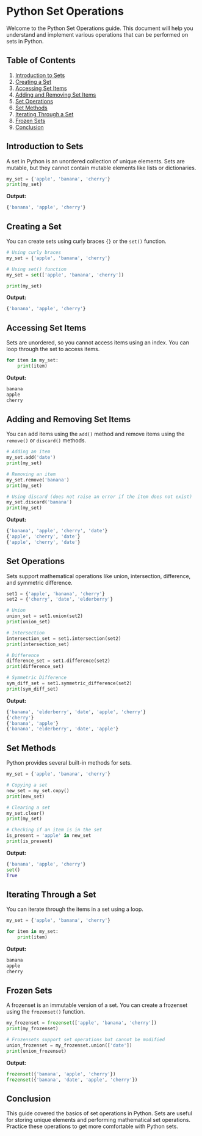 
# Python Set Operations

Welcome to the Python Set Operations guide. This document will help you understand and implement various operations that can be performed on sets in Python.

## Table of Contents

1. [Introduction to Sets](#introduction-to-sets)
2. [Creating a Set](#creating-a-set)
3. [Accessing Set Items](#accessing-set-items)
4. [Adding and Removing Set Items](#adding-and-removing-set-items)
5. [Set Operations](#set-operations)
6. [Set Methods](#set-methods)
7. [Iterating Through a Set](#iterating-through-a-set)
8. [Frozen Sets](#frozen-sets)
9. [Conclusion](#conclusion)

## Introduction to Sets

A set in Python is an unordered collection of unique elements. Sets are mutable, but they cannot contain mutable elements like lists or dictionaries.

```python
my_set = {'apple', 'banana', 'cherry'}
print(my_set)
```

**Output:**

```python
{'banana', 'apple', 'cherry'}
```

## Creating a Set

You can create sets using curly braces `{}` or the `set()` function.

```python
# Using curly braces
my_set = {'apple', 'banana', 'cherry'}

# Using set() function
my_set = set(['apple', 'banana', 'cherry'])

print(my_set)
```

**Output:**

```python
{'banana', 'apple', 'cherry'}
```

## Accessing Set Items

Sets are unordered, so you cannot access items using an index. You can loop through the set to access items.

```python
for item in my_set:
    print(item)
```

**Output:**

```python
banana
apple
cherry
```

## Adding and Removing Set Items

You can add items using the `add()` method and remove items using the `remove()` or `discard()` methods.

```python
# Adding an item
my_set.add('date')
print(my_set)

# Removing an item
my_set.remove('banana')
print(my_set)

# Using discard (does not raise an error if the item does not exist)
my_set.discard('banana')
print(my_set)
```

**Output:**

```python
{'banana', 'apple', 'cherry', 'date'}
{'apple', 'cherry', 'date'}
{'apple', 'cherry', 'date'}
```

## Set Operations

Sets support mathematical operations like union, intersection, difference, and symmetric difference.

```python
set1 = {'apple', 'banana', 'cherry'}
set2 = {'cherry', 'date', 'elderberry'}

# Union
union_set = set1.union(set2)
print(union_set)

# Intersection
intersection_set = set1.intersection(set2)
print(intersection_set)

# Difference
difference_set = set1.difference(set2)
print(difference_set)

# Symmetric Difference
sym_diff_set = set1.symmetric_difference(set2)
print(sym_diff_set)
```

**Output:**

```python
{'banana', 'elderberry', 'date', 'apple', 'cherry'}
{'cherry'}
{'banana', 'apple'}
{'banana', 'elderberry', 'date', 'apple'}
```

## Set Methods

Python provides several built-in methods for sets.

```python
my_set = {'apple', 'banana', 'cherry'}

# Copying a set
new_set = my_set.copy()
print(new_set)

# Clearing a set
my_set.clear()
print(my_set)

# Checking if an item is in the set
is_present = 'apple' in new_set
print(is_present)
```

**Output:**

```python
{'banana', 'apple', 'cherry'}
set()
True
```

## Iterating Through a Set

You can iterate through the items in a set using a loop.

```python
my_set = {'apple', 'banana', 'cherry'}

for item in my_set:
    print(item)
```

**Output:**

```python
banana
apple
cherry
```

## Frozen Sets

A frozenset is an immutable version of a set. You can create a frozenset using the `frozenset()` function.

```python
my_frozenset = frozenset(['apple', 'banana', 'cherry'])
print(my_frozenset)

# Frozensets support set operations but cannot be modified
union_frozenset = my_frozenset.union(['date'])
print(union_frozenset)
```

**Output:**

```python
frozenset({'banana', 'apple', 'cherry'})
frozenset({'banana', 'date', 'apple', 'cherry'})
```

## Conclusion

This guide covered the basics of set operations in Python. Sets are useful for storing unique elements and performing mathematical set operations. Practice these operations to get more comfortable with Python sets.
